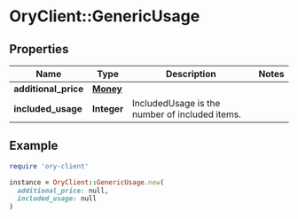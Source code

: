 # OryClient::GenericUsage

## Properties

| Name | Type | Description | Notes |
| ---- | ---- | ----------- | ----- |
| **additional_price** | [**Money**](Money.md) |  |  |
| **included_usage** | **Integer** | IncludedUsage is the number of included items. |  |

## Example

```ruby
require 'ory-client'

instance = OryClient::GenericUsage.new(
  additional_price: null,
  included_usage: null
)
```

